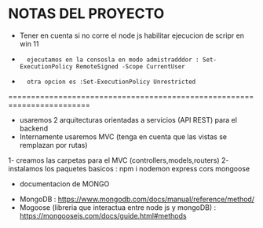 # NOTAS DEL PROYECTO 

- Tener en cuenta si no corre el node js habilitar ejecucion de scripr en win 11
-       ejecutamos en la consosla en modo admistradddor : Set-ExecutionPolicy RemoteSigned -Scope CurrentUser 
-       otra opcion es :Set-ExecutionPolicy Unrestricted

========================================================================

- usaremos 2 arquitecturas orientadas a servicios (API REST) para el backend
- Internamente usaremos MVC (tenga en cuenta que las vistas se remplazan por rutas)


1- creamos las carpetas para el MVC (controllers,models,routers)
2- instalamos los paquetes basicos : npm i nodemon express cors mongoose 

* documentacion de MONGO
- MongoDB : https://www.mongodb.com/docs/manual/reference/method/
- Mogoose (libreria que interactua entre node js y mongoDB) :
https://mongoosejs.com/docs/guide.html#methods